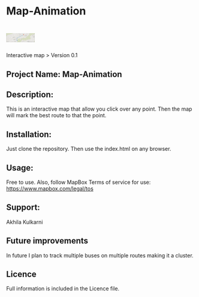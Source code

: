 # Map-Animation
<h1><img src="https://github.com/Akhila-Kulkarni/Map-Animation/blob/main/mapAnimation.png" alt="Interactive Map" width="15%"></h1>
Interactive map
> Version 0.1


## Project Name: Map-Animation 

## Description:
This is an interactive map that allow you click over any point. Then the map will mark the best route to that the point.

## Installation:
Just clone the repository. Then use the index.html on any browser.


## Usage:
Free to use. Also, follow MapBox Terms of service for use: https://www.mapbox.com/legal/tos

## Support:
Akhila Kulkarni

## Future improvements
In future I plan to track multiple buses on multiple routes making it a cluster.

## Licence
Full information is included in the Licence file.
